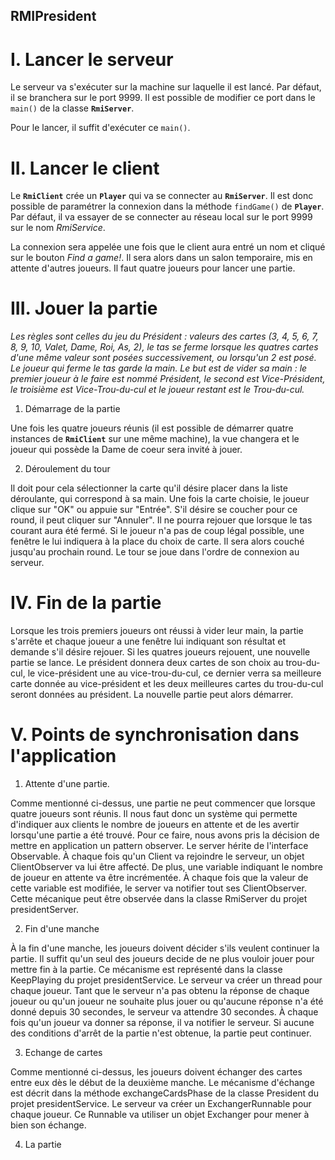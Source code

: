 ## RMIPresident

# I. Lancer le serveur

Le serveur va s'exécuter sur la machine sur laquelle il est lancé. Par défaut, il se branchera sur le port 9999. Il est possible de modifier ce port dans le `main()` de la classe **`RmiServer`**.

Pour le lancer, il suffit d'exécuter ce `main()`.

# II. Lancer le client

Le **`RmiClient`** crée un **`Player`** qui va se connecter au **`RmiServer`**. Il est donc possible de paramétrer la connexion dans la méthode `findGame()` de **`Player`**. Par défaut, il va essayer de se connecter au réseau local sur le port 9999 sur le nom *RmiService*.

La connexion sera appelée une fois que le client aura entré un nom et cliqué sur le bouton *Find a game!*. Il sera alors dans un salon temporaire, mis en attente d'autres joueurs. Il faut quatre joueurs pour lancer une partie.

# III. Jouer la partie

*Les règles sont celles du jeu du Président : valeurs des cartes (3, 4, 5, 6, 7, 8, 9, 10, Valet, Dame, Roi, As, 2), le tas se ferme lorsque les quatres cartes d'une même valeur sont posées successivement, ou lorsqu'un 2 est posé. Le joueur qui ferme le tas garde la main. Le but est de vider sa main : le premier joueur à le faire est nommé Président, le second est Vice-Président, le troisième est Vice-Trou-du-cul et le joueur restant est le Trou-du-cul.*

1. Démarrage de la partie

Une fois les quatre joueurs réunis (il est possible de démarrer quatre instances de **`RmiClient`** sur une même machine), la vue changera et le joueur qui possède la Dame de coeur sera invité à jouer.

2. Déroulement du tour

Il doit pour cela sélectionner la carte qu'il désire placer dans la liste déroulante, qui correspond à sa main. Une fois la carte choisie, le joueur clique sur "OK" ou appuie sur "Entrée". S'il désire se coucher pour ce round, il peut cliquer sur "Annuler". Il ne pourra rejouer que lorsque le tas courant aura été fermé. Si le joueur n'a pas de coup légal possible, une fenêtre le lui indiquera à la place du choix de carte. Il sera alors couché jusqu'au prochain round. Le tour se joue dans l'ordre de connexion au serveur.

# IV. Fin de la partie

Lorsque les trois premiers joueurs ont réussi à vider leur main, la partie s'arrête et chaque joueur a une fenêtre lui indiquant son résultat et demande s'il désire rejouer. Si les quatres joueurs rejouent, une nouvelle partie se lance. Le président donnera deux cartes de son choix au trou-du-cul, le vice-président une au vice-trou-du-cul, ce dernier verra sa meilleure carte donnée au vice-président et les deux meilleures cartes du trou-du-cul seront données au président. La nouvelle partie peut alors démarrer.

# V. Points de synchronisation dans l'application 

1. Attente d'une partie.

Comme mentionné ci-dessus, une partie ne peut commencer que lorsque quatre joueurs sont réunis. Il nous faut donc un système qui permette d'indiquer aux clients le nombre de joueurs en attente et de les avertir lorsqu'une partie a été trouvé. Pour ce faire, nous avons pris la décision de mettre en application un pattern observer. 
Le server hérite de l'interface Observable. À chaque fois qu'un Client va rejoindre le serveur, un objet ClientObserver va lui être affecté. De plus, une variable indiquant le nombre de joueur en attente va être incrémentée. À chaque fois que la valeur de cette variable est modifiée, le server va notifier tout ses ClientObserver. Cette mécanique peut être observée dans la classe RmiServer du projet presidentServer.

2. Fin d'une manche

À la fin d'une manche, les joueurs doivent décider s'ils veulent continuer la partie. Il suffit qu'un seul des joueurs decide de ne plus vouloir jouer pour mettre fin à la partie. Ce mécanisme est représenté dans la classe KeepPlaying du projet presidentService.
Le serveur va créer un thread pour chaque joueur. Tant que le serveur n'a pas obtenu la réponse de chaque joueur ou qu'un joueur ne souhaite plus jouer ou qu'aucune réponse n'a été donné depuis 30 secondes, le serveur va attendre 30 secondes. À chaque fois qu'un joueur va donner sa réponse, il va notifier le serveur. Si aucune des conditions d'arrêt de la partie n'est obtenue, la partie peut continuer. 

3. Echange de cartes

Comme mentionné ci-dessus, les joueurs doivent échanger des cartes entre eux dès le début de la deuxième manche. Le mécanisme d'échange est décrit dans la méthode exchangeCardsPhase de la classe President du projet presidentService. Le serveur va créer un ExchangerRunnable pour chaque joueur. Ce Runnable va utiliser un objet Exchanger pour mener à bien son échange. 

4. La partie

